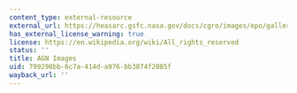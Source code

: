 ```yaml
---
content_type: external-resource
external_url: https://heasarc.gsfc.nasa.gov/docs/cgro/images/epo/gallery/agns/
has_external_license_warning: true
license: https://en.wikipedia.org/wiki/All_rights_reserved
status: ''
title: AGN Images
uid: 799298bb-6c7a-414d-a976-bb3874f2085f
wayback_url: ''
---
```

